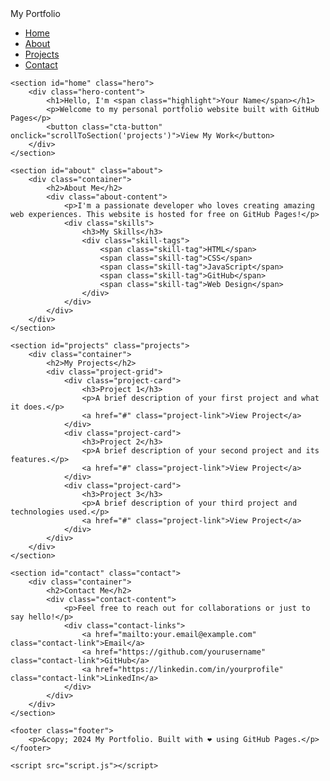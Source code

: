 <!DOCTYPE html>
<html lang="en">
<head>
    <meta charset="UTF-8">
    <meta name="viewport" content="width=device-width, initial-scale=1.0">
    <title>My Portfolio - GitHub Pages</title>
    <link rel="stylesheet" href="style.css">
    <link href="https://fonts.googleapis.com/css2?family=Inter:wght@300;400;600;700&display=swap" rel="stylesheet">
</head>
<body>
    <nav class="navbar">
        <div class="nav-container">
            <div class="nav-logo">My Portfolio</div>
            <ul class="nav-menu">
                <li><a href="#home">Home</a></li>
                <li><a href="#about">About</a></li>
                <li><a href="#projects">Projects</a></li>
                <li><a href="#contact">Contact</a></li>
            </ul>
        </div>
    </nav>

    <section id="home" class="hero">
        <div class="hero-content">
            <h1>Hello, I'm <span class="highlight">Your Name</span></h1>
            <p>Welcome to my personal portfolio website built with GitHub Pages</p>
            <button class="cta-button" onclick="scrollToSection('projects')">View My Work</button>
        </div>
    </section>

    <section id="about" class="about">
        <div class="container">
            <h2>About Me</h2>
            <div class="about-content">
                <p>I'm a passionate developer who loves creating amazing web experiences. This website is hosted for free on GitHub Pages!</p>
                <div class="skills">
                    <h3>My Skills</h3>
                    <div class="skill-tags">
                        <span class="skill-tag">HTML</span>
                        <span class="skill-tag">CSS</span>
                        <span class="skill-tag">JavaScript</span>
                        <span class="skill-tag">GitHub</span>
                        <span class="skill-tag">Web Design</span>
                    </div>
                </div>
            </div>
        </div>
    </section>

    <section id="projects" class="projects">
        <div class="container">
            <h2>My Projects</h2>
            <div class="project-grid">
                <div class="project-card">
                    <h3>Project 1</h3>
                    <p>A brief description of your first project and what it does.</p>
                    <a href="#" class="project-link">View Project</a>
                </div>
                <div class="project-card">
                    <h3>Project 2</h3>
                    <p>A brief description of your second project and its features.</p>
                    <a href="#" class="project-link">View Project</a>
                </div>
                <div class="project-card">
                    <h3>Project 3</h3>
                    <p>A brief description of your third project and technologies used.</p>
                    <a href="#" class="project-link">View Project</a>
                </div>
            </div>
        </div>
    </section>

    <section id="contact" class="contact">
        <div class="container">
            <h2>Contact Me</h2>
            <div class="contact-content">
                <p>Feel free to reach out for collaborations or just to say hello!</p>
                <div class="contact-links">
                    <a href="mailto:your.email@example.com" class="contact-link">Email</a>
                    <a href="https://github.com/yourusername" class="contact-link">GitHub</a>
                    <a href="https://linkedin.com/in/yourprofile" class="contact-link">LinkedIn</a>
                </div>
            </div>
        </div>
    </section>

    <footer class="footer">
        <p>&copy; 2024 My Portfolio. Built with ❤️ using GitHub Pages.</p>
    </footer>

    <script src="script.js"></script>
</body>
</html>
